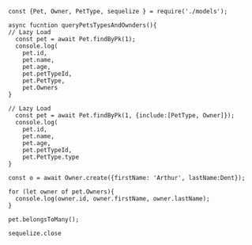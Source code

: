     const {Pet, Owner, PetType, sequelize } = require('./models');

    async fucntion queryPetsTypesAndOwnders(){
    // Lazy Load
      const pet = await Pet.findByPk(1);
      console.log(
        pet.id,
        pet.name,
        pet.age,
        pet.petTypeId,
        pet.PetType,
        pet.Owners
    }

    // Lazy Load
      const pet = await Pet.findByPk(1, {include:[PetType, Owner]});
      console.log(
        pet.id,
        pet.name,
        pet.age,
        pet.petTypeId,
        pet.PetType.type
    }

    const o = await Owner.create({firstName: 'Arthur', lastName:Dent});

    for (let owner of pet.Owners){
      console.log(owner.id, owner.firstName, owner.lastName);
    }

    pet.belongsToMany();

    sequelize.close

